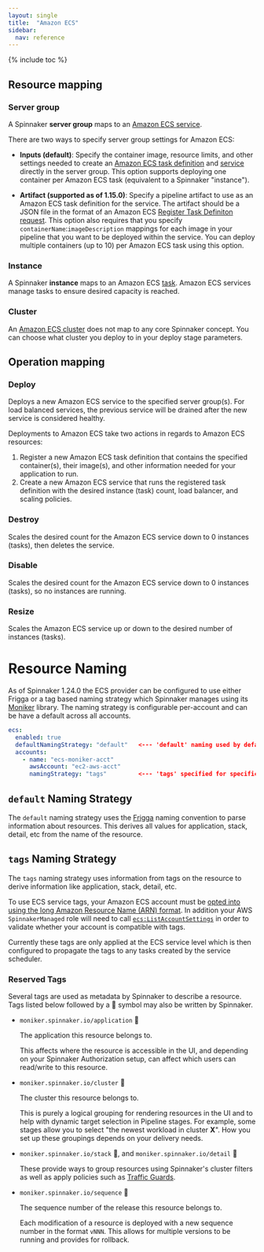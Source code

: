 ```yaml
---
layout: single
title:  "Amazon ECS"
sidebar:
  nav: reference
---
```


{% include toc %}

## Resource mapping

### Server group

A Spinnaker **server group** maps to an [Amazon ECS service](https://docs.aws.amazon.com/AmazonECS/latest/developerguide/ecs_services.html#service_concepts).

There are two ways to specify server group settings for Amazon ECS:

* __Inputs (default)__: 
  Specify the container image, resource limits, and other settings needed to create an [Amazon ECS task definition](https://docs.aws.amazon.com/AmazonECS/latest/developerguide/task_definitions.html) and [service](https://docs.aws.amazon.com/AmazonECS/latest/developerguide/ecs_services.html#service_concepts) directly in the server group. This option supports deploying one container per Amazon ECS task (equivalent to a Spinnaker "instance").

* __Artifact (supported as of 1.15.0)__:
  Specify a pipeline artifact to use as an Amazon ECS task definition for the service. The artifact should be a JSON file in the format of an Amazon ECS [Register Task Definiton request](https://docs.aws.amazon.com/AmazonECS/latest/APIReference/API_RegisterTaskDefinition.html). This option also requires that you specify `containerName`:`imageDescription` mappings for each image in your pipeline that you want to be deployed within the service. You can deploy multiple containers (up to 10) per Amazon ECS task using this option.

### Instance

A Spinnaker **instance** maps to an Amazon ECS [task](https://docs.aws.amazon.com/AmazonECS/latest/developerguide/ecs_run_task.html).  Amazon ECS services manage tasks to ensure desired capacity is reached.

### Cluster

An [Amazon ECS cluster](https://docs.aws.amazon.com/AmazonECS/latest/developerguide/ECS_clusters.html) does not map to any core Spinnaker concept.  You can choose what cluster you deploy to in your deploy stage parameters.


## Operation mapping

### Deploy
Deploys a new Amazon ECS service to the specified server group(s). For load balanced services, the previous service will be drained after the new service is considered healthy.

Deployments to Amazon ECS take two actions in regards to Amazon ECS resources:

1. Register a new Amazon ECS task definition that contains the specified container(s), their image(s), and other information needed for your application to run.
2. Create a new Amazon ECS service that runs the registered task definition with the desired instance (task) count, load balancer, and scaling policies. 

### Destroy
Scales the desired count for the Amazon ECS service down to 0 instances (tasks), then deletes the service.

### Disable
Scales the desired count for the Amazon ECS service down to 0 instances (tasks), so no instances are running.

### Resize

Scales the Amazon ECS service up or down to the desired number of instances (tasks).

# Resource Naming

As of Spinnaker 1.24.0 the ECS provider can be configured to use either Frigga or a tag based naming strategy which Spinnaker manages using its
[Moniker](https://github.com/spinnaker/moniker) library. The naming strategy is configurable per-account and can be have a default across all accounts.

```yaml
ecs:
  enabled: true
  defaultNamingStrategy: "default"   <--- 'default' naming used by default (field absent) or if specified
  accounts:
    - name: "ecs-moniker-acct"
      awsAccount: "ec2-aws-acct"
      namingStrategy: "tags"         <--- 'tags' specified for specific account
```

## `default` Naming Strategy

The `default` naming strategy uses the [Frigga](https://github.com/Netflix/frigga) naming convention to parse information about resources. This derives all values for application, stack, detail, etc from the name of the resource.

## `tags` Naming Strategy

The `tags` naming strategy uses information from tags on the resource to derive information like application, stack, detail, etc.

To use ECS service tags, your Amazon ECS account must be [opted into using the long Amazon Resource Name (ARN) format](https://docs.aws.amazon.com/AmazonECS/latest/developerguide/ecs-account-settings.html#ecs-resource-ids). In addition your AWS `SpinnakerManaged` role will need to call [`ecs:ListAccountSettings`](https://docs.aws.amazon.com/AmazonECS/latest/APIReference/API_ListAccountSettings.html) in order to validate whether your account is compatible with tags.

Currently these tags are only applied at the ECS service level which is then configured to propagate the tags to any tasks created by the service scheduler.

### Reserved Tags

Several tags are used as metadata by Spinnaker to describe a resource.
Tags listed below followed by a 📝 symbol may also be written by
Spinnaker.

* `moniker.spinnaker.io/application` 📝

  The application this resource belongs to.

  This affects where the resource is accessible in the UI, and depending on your
  Spinnaker Authorization setup, can affect which users can read/write to this
  resource.

* `moniker.spinnaker.io/cluster` 📝

  The cluster this resource belongs to.

  This is purely a logical grouping for rendering resources in the UI and to
  help with dynamic target selection in Pipeline stages. For example, some
  stages allow you to select "the newest workload in cluster __X__". How you set
  up these groupings depends on your delivery needs.

* `moniker.spinnaker.io/stack` 📝, and `moniker.spinnaker.io/detail` 📝

  These provide ways to group resources using Spinnaker's cluster filters
  as well as apply policies such as [Traffic
  Guards](https://blog.spinnaker.io/can-i-push-that-building-safer-low-risk-deployments-with-spinnaker-a27290847ac4).

* `moniker.spinnaker.io/sequence` 📝

  The sequence number of the release this resource belongs to.

  Each modification of a resource is deployed with a new sequence number in the format `vNNN`. This allows for multiple versions to be running and provides 
  for rollback.